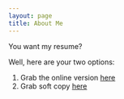 ```yaml
---
layout: page
title: About Me
---
```


You want my resume?

Well, here are your two options:

1. Grab the online version [here](www.google.com)
2. Grab soft copy [here]()
